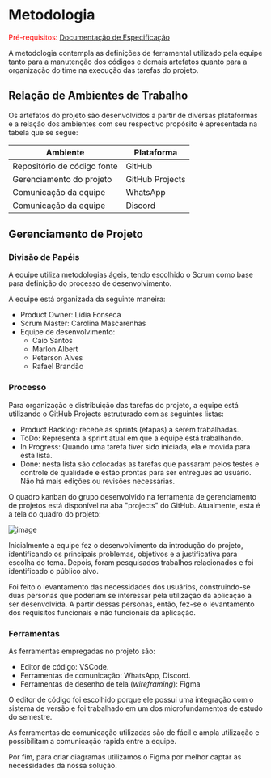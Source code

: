 
# Metodologia

<span style="color:red">Pré-requisitos: <a href="2-Especificação do Projeto.md"> Documentação de Especificação</a></span>

A metodologia contempla as definições de ferramental utilizado pela equipe tanto para a manutenção dos códigos e demais artefatos quanto para a organização do time na execução das tarefas do projeto.

## Relação de Ambientes de Trabalho

Os artefatos do projeto são desenvolvidos a partir de diversas plataformas e a relação dos ambientes com seu respectivo propósito é apresentada na tabela que se segue:

|Ambiente|Plataforma|
|---|---|
|Repositório de código fonte|GitHub|
|Gerenciamento do projeto|GitHub Projects|
|Comunicação da equipe|WhatsApp|
|Comunicação da equipe|Discord|



## Gerenciamento de Projeto

### Divisão de Papéis

A equipe utiliza metodologias ágeis, tendo escolhido o Scrum como base para definição do processo de desenvolvimento.

A equipe está organizada da seguinte maneira:
- Product Owner: Lídia Fonseca
- Scrum Master: Carolina Mascarenhas
- Equipe de desenvolvimento:
  - Caio Santos
  - Marlon Albert
  - Peterson Alves
  - Rafael Brandão


### Processo

Para organização e distribuição das tarefas do projeto, a equipe está utilizando o GitHub Projects estruturado com as seguintes listas:

- Product Backlog: recebe as sprints (etapas) a serem trabalhadas.
-	ToDo: Representa a sprint atual em que a equipe está trabalhando.
-	In Progress: Quando uma tarefa tiver sido iniciada, ela é movida para esta lista.
-	Done: nesta lista são colocadas as tarefas que passaram pelos testes e controle de qualidade e estão prontas para ser entregues ao usuário. Não há mais edições ou revisões necessárias.

O quadro kanban do grupo desenvolvido na ferramenta de gerenciamento de projetos está disponível na aba "projects" do GitHub.
Atualmente, esta é a tela do quadro do projeto:

![image](https://user-images.githubusercontent.com/125296093/230984787-d1a926ff-5196-4ac0-ab71-151af470b339.png)

Inicialmente a equipe fez o desenvolvimento da introdução do projeto, identificando os principais problemas, objetivos e a justificativa para escolha do tema. Depois, foram pesquisados trabalhos relacionados e foi identificado o público alvo.

Foi feito o levantamento das necessidades dos usuários, construindo-se duas personas que poderiam se interessar pela utilização da aplicação a ser desenvolvida. A partir dessas personas, então, fez-se o levantamento dos requisitos funcionais e não funcionais da aplicação.


### Ferramentas

As ferramentas empregadas no projeto são:

- Editor de código: VSCode.
- Ferramentas de comunicação: WhatsApp, Discord.
- Ferramentas de desenho de tela (_wireframing_): Figma

O editor de código foi escolhido porque ele possui uma integração com o sistema de versão e foi trabalhado em um dos microfundamentos de estudo do semestre.

As ferramentas de comunicação utilizadas são de fácil e ampla utilização e possibilitam a comunicação rápida entre a equipe. 

Por fim, para criar diagramas utilizamos o Figma por melhor captar as necessidades da nossa solução.

